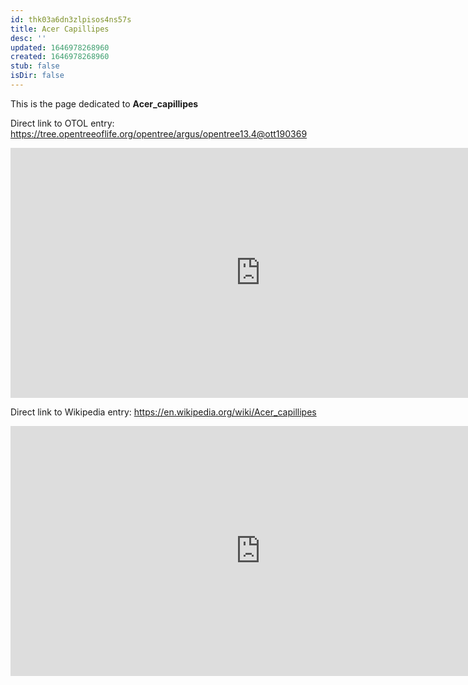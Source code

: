 ```yaml
---
id: thk03a6dn3zlpisos4ns57s
title: Acer Capillipes
desc: ''
updated: 1646978268960
created: 1646978268960
stub: false
isDir: false
---
```

This is the page dedicated to **Acer_capillipes**


Direct link to OTOL entry: https://tree.opentreeoflife.org/opentree/argus/opentree13.4@ott190369



<html>
    <body>
    <iframe src="https://tree.opentreeoflife.org/opentree/argus/opentree13.4@ott190369"
    width="800" height="400" frameborder="0" allowfullscreen> </iframe>
    </body>
</html>
    


Direct link to Wikipedia entry: https://en.wikipedia.org/wiki/Acer_capillipes



<html>
    <body>
    <iframe src="https://en.wikipedia.org/wiki/Acer_capillipes"
    width="800" height="400" frameborder="0" allowfullscreen> </iframe>
    </body>
</html>
    
